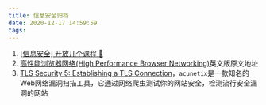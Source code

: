 ```yaml
---
title: 信息安全归档
date: 2020-12-17 14:59:59
tags:
---
```


1. [[信息安全] 开放几个课程 🚀](https://www.v2ex.com/t/715485#reply86)
2. [高性能浏览器网络(High Performance Browser Networking)](https://hpbn.co/)英文版原文地址
3. [TLS Security 5: Establishing a TLS Connection](https://www.acunetix.com/blog/articles/establishing-tls-ssl-connection-part-5/)，`acunetix`是一款知名的Web网络漏洞扫描工具，它通过网络爬虫测试你的网站安全，检测流行安全漏洞的网站